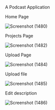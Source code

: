 
A Podcast Application 

<p>Home Page </p>


![Screenshot (1480)](https://github.com/Shalini1908/LamaPodcast/assets/107534386/926f1601-dee5-42e5-a1af-619f32191106)


<p>Projects Page</p>

![Screenshot (1482)](https://github.com/Shalini1908/LamaPodcast/assets/107534386/b6a7f36c-e3ec-4f93-8cba-bd4cc8cb7267)

<p>Upload Page</p>


![Screenshot (1484)](https://github.com/Shalini1908/LamaPodcast/assets/107534386/84b3ecf6-04ab-4179-9d90-33a850d8c50b)

<p>Upload file</p>

![Screenshot (1485)](https://github.com/Shalini1908/LamaPodcast/assets/107534386/9e0d1084-4b10-412f-9c5e-2b3af37b9c62)

<p>Edit description</p>

![Screenshot (1486)](https://github.com/Shalini1908/LamaPodcast/assets/107534386/12493da5-826c-4d1f-8cd7-876aaac52e43)
